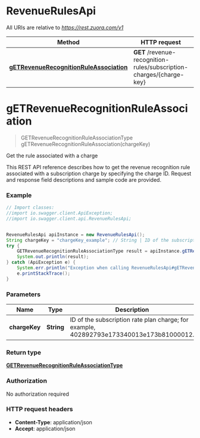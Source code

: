 # RevenueRulesApi

All URIs are relative to *https://rest.zuora.com/v1*

Method | HTTP request | Description
------------- | ------------- | -------------
[**gETRevenueRecognitionRuleAssociation**](RevenueRulesApi.md#gETRevenueRecognitionRuleAssociation) | **GET** /revenue-recognition-rules/subscription-charges/{charge-key} | Get the rule associated with a charge


<a name="gETRevenueRecognitionRuleAssociation"></a>
# **gETRevenueRecognitionRuleAssociation**
> GETRevenueRecognitionRuleAssociationType gETRevenueRecognitionRuleAssociation(chargeKey)

Get the rule associated with a charge

This REST API reference describes how to get the revenue recognition rule associated with a subscription charge by specifying the charge ID. Request and response field descriptions and sample code are provided. 

### Example
```java
// Import classes:
//import io.swagger.client.ApiException;
//import io.swagger.client.api.RevenueRulesApi;


RevenueRulesApi apiInstance = new RevenueRulesApi();
String chargeKey = "chargeKey_example"; // String | ID of the subscription rate plan charge; for example, 402892793e173340013e173b81000012.
try {
    GETRevenueRecognitionRuleAssociationType result = apiInstance.gETRevenueRecognitionRuleAssociation(chargeKey);
    System.out.println(result);
} catch (ApiException e) {
    System.err.println("Exception when calling RevenueRulesApi#gETRevenueRecognitionRuleAssociation");
    e.printStackTrace();
}
```

### Parameters

Name | Type | Description  | Notes
------------- | ------------- | ------------- | -------------
 **chargeKey** | **String**| ID of the subscription rate plan charge; for example, 402892793e173340013e173b81000012. |

### Return type

[**GETRevenueRecognitionRuleAssociationType**](GETRevenueRecognitionRuleAssociationType.md)

### Authorization

No authorization required

### HTTP request headers

 - **Content-Type**: application/json
 - **Accept**: application/json


